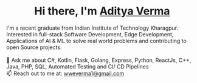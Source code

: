<h1 align="center">
  Hi there, I'm <a href="https://wweverma1.github.io/" target="_blank">Aditya Verma</a>
</h1>

I'm a recent graduate from Indian Institute of Technology Kharagpur.
<br />
Interested in full-stack Software Development, Edge Development, Applications of AI & ML to solve real world problems and contributing to open Source projects.
<br />
<br />
💬 Ask me about C#, Kotlin, Flask, Golang, Express, Python, ReactJs, C++, Java, PHP, SQL, Automated Testing and CI/ CD Pipelines
<br />
📫 Reach out to me at: wweverma1@gmail.com
<br />
